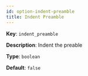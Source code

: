 ```yaml
---
id: option-indent-preamble
title: Indent Preamble
---
```

**Key**: `indent_preamble`

**Description**: Indent the preable

**Type**: `boolean`

**Default**: `false`
